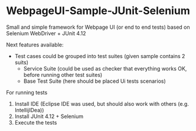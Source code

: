 # WebpageUI-Sample-JUnit-Selenium

Small and simple framework for Webpage UI (or end to end tests) based on Selenium WebDriver + JUnit 4.12

Next features available:

- Test cases could be grouped into test suites (given sample contains 2 suits)
	- Service Suite (could be used as checker that everything works OK, before running other test suites)
	- Base Test Suite (here should be placed Ui tests scenarios)
	
For running tests

1. Install IDE (Eclipse IDE was used, but should also work with others (e.g. IntellijIDea))
2. Install JUnit 4.12 + Selenium
3. Execute the tests

